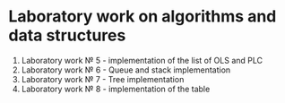 Laboratory work on algorithms and data structures
=
1) Laboratory work № 5 - implementation of the list of OLS and PLC
2) Laboratory work № 6 - Queue and stack implementation
3) Laboratory work № 7 - Tree implementation
4) Laboratory work № 8 - implementation of the table

